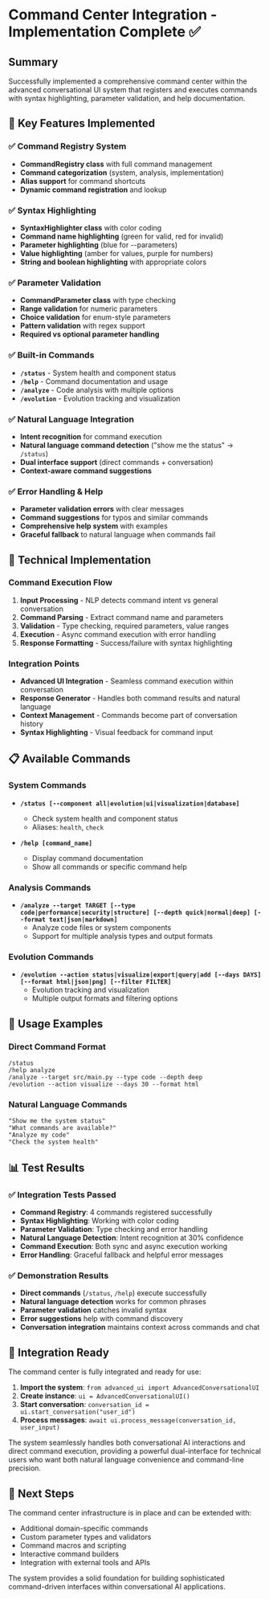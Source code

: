 # Command Center Integration - Implementation Complete ✅

## Summary

Successfully implemented a comprehensive command center within the advanced conversational UI system that registers and executes commands with syntax highlighting, parameter validation, and help documentation.

## 🎯 Key Features Implemented

### ✅ Command Registry System
- **CommandRegistry class** with full command management
- **Command categorization** (system, analysis, implementation)
- **Alias support** for command shortcuts
- **Dynamic command registration** and lookup

### ✅ Syntax Highlighting
- **SyntaxHighlighter class** with color coding
- **Command name highlighting** (green for valid, red for invalid)
- **Parameter highlighting** (blue for --parameters)
- **Value highlighting** (amber for values, purple for numbers)
- **String and boolean highlighting** with appropriate colors

### ✅ Parameter Validation
- **CommandParameter class** with type checking
- **Range validation** for numeric parameters
- **Choice validation** for enum-style parameters
- **Pattern validation** with regex support
- **Required vs optional parameter handling**

### ✅ Built-in Commands
- **`/status`** - System health and component status
- **`/help`** - Command documentation and usage
- **`/analyze`** - Code analysis with multiple options
- **`/evolution`** - Evolution tracking and visualization

### ✅ Natural Language Integration
- **Intent recognition** for command execution
- **Natural language command detection** ("show me the status" → `/status`)
- **Dual interface support** (direct commands + conversation)
- **Context-aware command suggestions**

### ✅ Error Handling & Help
- **Parameter validation errors** with clear messages
- **Command suggestions** for typos and similar commands
- **Comprehensive help system** with examples
- **Graceful fallback** to natural language when commands fail

## 🔧 Technical Implementation

### Command Execution Flow
1. **Input Processing** - NLP detects command intent vs general conversation
2. **Command Parsing** - Extract command name and parameters
3. **Validation** - Type checking, required parameters, value ranges
4. **Execution** - Async command execution with error handling
5. **Response Formatting** - Success/failure with syntax highlighting

### Integration Points
- **Advanced UI Integration** - Seamless command execution within conversation
- **Response Generator** - Handles both command results and natural language
- **Context Management** - Commands become part of conversation history
- **Syntax Highlighting** - Visual feedback for command input

## 📋 Available Commands

### System Commands
- **`/status [--component all|evolution|ui|visualization|database]`**
  - Check system health and component status
  - Aliases: `health`, `check`

- **`/help [command_name]`**
  - Display command documentation
  - Show all commands or specific command help

### Analysis Commands
- **`/analyze --target TARGET [--type code|performance|security|structure] [--depth quick|normal|deep] [--format text|json|markdown]`**
  - Analyze code files or system components
  - Support for multiple analysis types and output formats

### Evolution Commands
- **`/evolution --action status|visualize|export|query|add [--days DAYS] [--format html|json|png] [--filter FILTER]`**
  - Evolution tracking and visualization
  - Multiple output formats and filtering options

## 🎨 Usage Examples

### Direct Command Format
```
/status
/help analyze
/analyze --target src/main.py --type code --depth deep
/evolution --action visualize --days 30 --format html
```

### Natural Language Commands
```
"Show me the system status"
"What commands are available?"
"Analyze my code"
"Check the system health"
```

## 📊 Test Results

### ✅ Integration Tests Passed
- **Command Registry**: 4 commands registered successfully
- **Syntax Highlighting**: Working with color coding
- **Parameter Validation**: Type checking and error handling
- **Natural Language Detection**: Intent recognition at 30% confidence
- **Command Execution**: Both sync and async execution working
- **Error Handling**: Graceful fallback and helpful error messages

### ✅ Demonstration Results
- **Direct commands** (`/status`, `/help`) execute successfully
- **Natural language detection** works for common phrases
- **Parameter validation** catches invalid syntax
- **Error suggestions** help with command discovery
- **Conversation integration** maintains context across commands and chat

## 🚀 Integration Ready

The command center is fully integrated and ready for use:

1. **Import the system**: `from advanced_ui import AdvancedConversationalUI`
2. **Create instance**: `ui = AdvancedConversationalUI()`
3. **Start conversation**: `conversation_id = ui.start_conversation("user_id")`
4. **Process messages**: `await ui.process_message(conversation_id, user_input)`

The system seamlessly handles both conversational AI interactions and direct command execution, providing a powerful dual-interface for technical users who want both natural language convenience and command-line precision.

## 🎯 Next Steps

The command center infrastructure is in place and can be extended with:
- Additional domain-specific commands
- Custom parameter types and validators
- Command macros and scripting
- Interactive command builders
- Integration with external tools and APIs

The system provides a solid foundation for building sophisticated command-driven interfaces within conversational AI applications.
